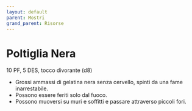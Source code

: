 ```yaml
---
layout: default
parent: Mostri
grand_parent: Risorse
---
```


# Poltiglia Nera

10 PF, 5 DES, tocco divorante (d8)

- Grossi ammassi di gelatina nera senza cervello, spinti da una fame inarrestabile.
- Possono essere feriti solo dal fuoco.
- Possono muoversi su muri e soffitti e passare attraverso piccoli fori.